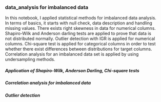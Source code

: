 ### data_analysis for imbalanced data
In this notebook, I applied statistical methods for imbalanced data analysis.
In terms of basics, it starts with null check, data description and handling missing values.
There exists right skewness in data for numerical columns. Shapiro-Wilk and Anderson darling tests are applied to prove that data is not distributed normally.  Outlier detection with IGR is applied for numerical columns.
Chi-square test is applied for categorical columns in order to test whether there exist differences between distributions for target columns.
Correlation analysis for an imbalanced data set is applied by using undersampling methods.

##### Application of Shapiro-Wilk, Anderson Darling, Chi-square tests
##### Correlation analysis for imbalanced data
##### Outlier detection
